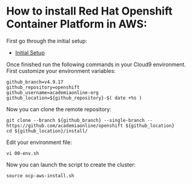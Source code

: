 # How to install Red Hat Openshift Container Platform in AWS:

First go through the initial setup:
- [Initial Setup](install/initial.md)

Once finished run the following commands in your Cloud9 environment. 
First customize your environment variables:
```
github_branch=v4.9.17
github_repository=openshift
github_username=academiaonline-org
github_location=${github_repository}-$( date +%s )
```
Now you can clone the remote repository:
```
git clone --branch ${github_branch} --single-branch -- https://github.com/academiaonline/openshift ${github_location}
cd ${github_location}/install/
```
Edit your environment file:
```
vi 00-env.sh
```
Now you can launch the script to create the cluster:
```
source ocp-aws-install.sh
```
